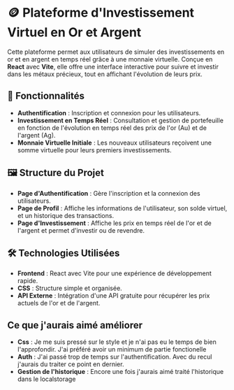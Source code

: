 # 🪙 Plateforme d'Investissement Virtuel en Or et Argent

Cette plateforme permet aux utilisateurs de simuler des investissements en or et en argent en temps réel grâce à une monnaie virtuelle. Conçue en **React** avec **Vite**, elle offre une interface interactive pour suivre et investir dans les métaux précieux, tout en affichant l'évolution de leurs prix.

## 🎯 Fonctionnalités

- **Authentification** : Inscription et connexion pour les utilisateurs.
- **Investissement en Temps Réel** : Consultation et gestion de portefeuille en fonction de l'évolution en temps réel des prix de l'or (Au) et de l'argent (Ag).
- **Monnaie Virtuelle Initiale** : Les nouveaux utilisateurs reçoivent une somme virtuelle pour leurs premiers investissements.

## 🖼️ Structure du Projet

- **Page d'Authentification** : Gère l'inscription et la connexion des utilisateurs.
- **Page de Profil** : Affiche les informations de l'utilisateur, son solde virtuel, et un historique des transactions.
- **Page d'Investissement** : Affiche les prix en temps réel de l'or et de l'argent et permet d'investir ou de revendre.

## 🛠️ Technologies Utilisées

- **Frontend** : React avec Vite pour une expérience de développement rapide.
- **CSS** : Structure simple et organisée.
- **API Externe** : Intégration d'une API gratuite pour récupérer les prix actuels de l'or et de l'argent.

## Ce que j'aurais aimé améliorer

 - **Css** : Je me suis pressé sur le style et je n'ai pas eu le temps de bien l'approfondir. J'ai préféré avoir un minimum de partie fonctionelle
 - **Auth** : J'ai passé trop de temps sur l'authentification. Avec du recul j'aurais du traiter ce point en dernier.
 - **Gestion de l'historique** : Encore une fois j'aurais aimé traité l'historique dans le localstorage
